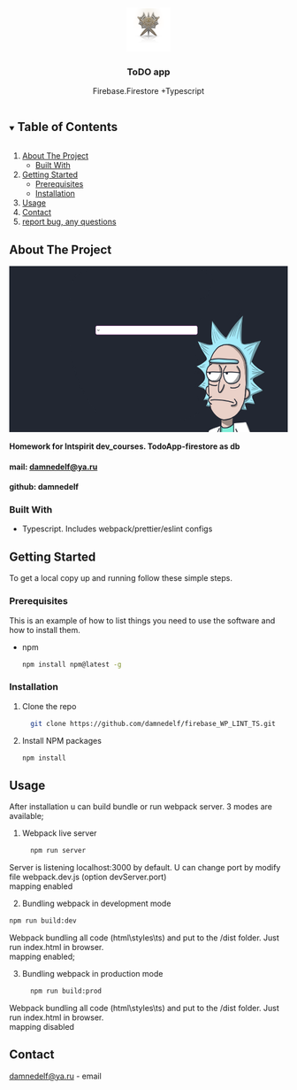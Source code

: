 <br />
<p align="center">
  <a href="https://github.com/damnedelf/firebase_WP_LINT_TS.git">
    <img src="src/assets/img/logo.png" alt="Logo" width="80" height="80">
  </a>

  <h3 align="center">ToDO app</h3>

  <p align="center">
   Firebase.Firestore +Typescript
    <br />
    
  </p>
</p>

<details open="open">
  <summary><h2 style="display: inline-block">Table of Contents</h2></summary>
  <ol>
    <li>
      <a href="#about-the-project">About The Project</a>
      <ul>
        <li><a href="#built-with">Built With</a></li>
      </ul>
    </li>
    <li>
      <a href="#getting-started">Getting Started</a>
      <ul>
        <li><a href="#prerequisites">Prerequisites</a></li>
        <li><a href="#installation">Installation</a></li>
      </ul>
    </li>
    <li><a href="#usage">Usage</a></li>
    <li><a href="#contact">Contact</a></li>
    <li><a href="https://github.com/damnedelf/firebase_WP_LINT_TS/issues">report bug, any questions</a></li>
  </ol>
</details>

## About The Project

  <a href="https://github.com/damnedelf/todo_front_ts.git">
     <img src="src/assets/img/screenShotProj.png" alt="Logo" width="auto" height="300px">
  </a>

**Homework for Intspirit dev_courses. TodoApp-firestore as db**

#### mail: damnedelf@ya.ru

#### github: damnedelf

### Built With

- Typescript. Includes webpack/prettier/eslint configs

## Getting Started

To get a local copy up and running follow these simple steps.

### Prerequisites

This is an example of how to list things you need to use the software and how to install them.

- npm
  ```sh
  npm install npm@latest -g
  ```

### Installation

1. Clone the repo
   ```sh
     git clone https://github.com/damnedelf/firebase_WP_LINT_TS.git
   ```
2. Install NPM packages
   ```sh
   npm install
   ```

## Usage

After installation u can build bundle or run webpack server.
3 modes are available;

1. Webpack live server
   ```sh
     npm run server
   ```

Server is listening localhost:3000 by default. U can change port by modify file webpack.dev.js (option devServer.port)
<br />
mapping enabled

2. Bundling webpack in development mode

```sh
npm run build:dev
```

Webpack bundling all code (html\styles\ts) and put to the /dist folder. Just run index.html in browser.
<br />
mapping enabled;

3. Bundling webpack in production mode
   ```sh
     npm run build:prod
   ```

Webpack bundling all code (html\styles\ts) and put to the /dist folder. Just run index.html in browser.
<br />
mapping disabled

## Contact

damnedelf@ya.ru - email

